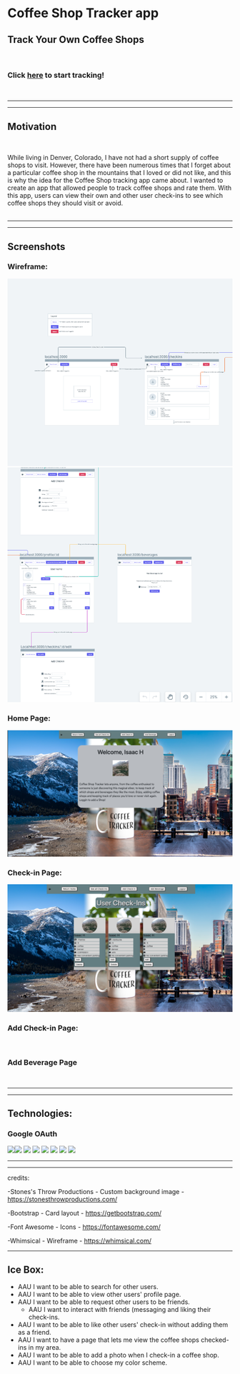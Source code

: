 # Coffee Shop Tracker app

## Track Your Own Coffee Shops
<br>

### Click [here](https://coffeeshop-tracker.herokuapp.com) to start tracking!

<br>

---
---

## Motivation
<br>

While living in Denver, Colorado, I have not had a short supply of coffee shops to visit. However, there have been numerous times that I forget about a particular coffee shop in the mountains that I loved or did not like, and this is why the idea for the Coffee Shop tracking app came about. I wanted to create an app that allowed people to track coffee shops and rate them. With this app, users can view their own and other user check-ins to see which coffee shops they should visit or avoid.
<br>
<br>

---
---

## Screenshots

### Wireframe:
![](public/assets/wireframe/wireframe1.png)
![](public/assets/wireframe/wireframe2.png)
<br>

### Home Page:
![](public/assets/screenshots/home-page.png)
<br>

### Check-in Page:
![](public/assets/screenshots/checkin-page.png)
<br>

### Add Check-in Page:
![]()
<br>

### Add Beverage Page
![]()
<br>

---
---

## Technologies:

### Google OAuth

![](https://img.shields.io/badge/GitHub-100000?style=for-the-badge&logo=github&logoColor=white)![](https://img.shields.io/badge/CSS-239120?&style=for-the-badge&logo=css3&logoColor=white) ![](https://img.shields.io/badge/HTML5-E34F26?style=for-the-badge&logo=html5&logoColor=white) ![](https://img.shields.io/badge/Node.js-43853D?style=for-the-badge&logo=node.js&logoColor=white) ![](https://img.shields.io/badge/JavaScript-323330?style=for-the-badge&logo=javascript&logoColor=F7DF1E) ![](https://img.shields.io/badge/Express.js-404D59?style=for-the-badge) ![](https://img.shields.io/badge/Bootstrap-563D7C?style=for-the-badge&logo=bootstrap&logoColor=white) ![](https://img.shields.io/badge/MongoDB-4EA94B?style=for-the-badge&logo=mongodb&logoColor=white)
<br>
 
 ---
 ---

 credits:

-Stones's Throw Productions - Custom background image - https://stonesthrowproductions.com/

-Bootstrap - Card layout - https://getbootstrap.com/

-Font Awesome - Icons - https://fontawesome.com/

-Whimsical - Wireframe - https://whimsical.com/
<br>

---

## Ice Box:

- AAU I want to be able to search for other users.
- AAU I want to be able to view other users' profile page.
- AAU I want to be able to request other users to be friends.
  - AAU I want to interact with friends (messaging and liking their check-ins.
- AAU I want to be able to like other users' check-in without adding them as a friend.
- AAU I want to have a page that lets me view the coffee shops checked-ins in my area.
- AAU I want to be able to add a photo when I check-in a coffee shop.
- AAU I want to be able to choose my color scheme.
